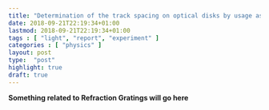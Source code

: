 ```yaml
---
title: "Determination of the track spacing on optical disks by usage as reection gratings."
date: 2018-09-21T22:19:34+01:00
lastmod: 2018-09-21T22:19:34+01:00
tags : [ "light", "report", "experiment" ]
categories : [ "physics" ]
layout: post
type:  "post"
highlight: true
draft: true
---
```


**Something related to Refraction Gratings will go here**
